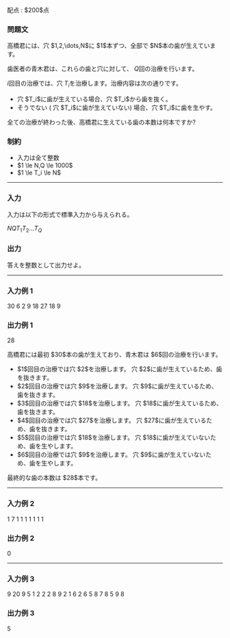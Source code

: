 
<div>

<span>

<span>

<p>
配点 : $200$点
</p>

<div>

<section>

### **問題文**

<p>
高橋君には、穴 $1,2,\dots,N$に $1$本ずつ、全部で $N$本の歯が生えています。

歯医者の青木君は、これらの歯と穴に対して、 $Q$回の治療を行います。

$i$回目の治療では、穴 $T_i$を治療します。治療内容は次の通りです。
</p>

<ul>

<li>
穴 $T_i$に歯が生えている場合、穴 $T_i$から歯を抜く。
</li>

<li>
そうでない ( 穴 $T_i$に歯が生えていない) 場合、穴 $T_i$に歯を生やす。
</li>

</ul>

<p>
全ての治療が終わった後、高橋君に生えている歯の本数は何本ですか?
</p>

</section>

</div>

<div>

<section>

### **制約**

<ul>

<li>
入力は全て整数
</li>

<li>
$1 \le N,Q \le 1000$
</li>

<li>
$1 \le T_i \le N$
</li>

</ul>

</section>

</div>

---

<div>

<div>

<section>

### **入力**

<p>
入力は以下の形式で標準入力から与えられる。
</p>

<div>

$N$$Q$$T_1$$T_2$$\dots$$T_Q$
</div>

</section>

</div>

<div>

<section>

### **出力**

<p>
答えを整数として出力せよ。
</p>

</section>

</div>

</div>

---

<div>

<section>

### **入力例 1**

<div>

30 6
2 9 18 27 18 9

</div>

</section>

</div>

<div>

<section>

### **出力例 1**

<div>

28

</div>

<p>
高橋君には最初 $30$本の歯が生えており、青木君は $6$回の治療を行います。  
</p>

<ul>

<li>
$1$回目の治療では穴 $2$を治療します。 穴 $2$に歯が生えているため、歯を抜きます。
</li>

<li>
$2$回目の治療では穴 $9$を治療します。 穴 $9$に歯が生えているため、歯を抜きます。
</li>

<li>
$3$回目の治療では穴 $18$を治療します。 穴 $18$に歯が生えているため、歯を抜きます。
</li>

<li>
$4$回目の治療では穴 $27$を治療します。 穴 $27$に歯が生えているため、歯を抜きます。
</li>

<li>
$5$回目の治療では穴 $18$を治療します。 穴 $18$に歯が生えていないため、歯を生やします。
</li>

<li>
$6$回目の治療では穴 $9$を治療します。 穴 $9$に歯が生えていないため、歯を生やします。
</li>

</ul>

<p>
最終的な歯の本数は $28$本です。
</p>

</section>

</div>

---

<div>

<section>

### **入力例 2**

<div>

1 7
1 1 1 1 1 1 1

</div>

</section>

</div>

<div>

<section>

### **出力例 2**

<div>

0

</div>

</section>

</div>

---

<div>

<section>

### **入力例 3**

<div>

9 20
9 5 1 2 2 2 8 9 2 1 6 2 6 5 8 7 8 5 9 8

</div>

</section>

</div>

<div>

<section>

### **出力例 3**

<div>

5

</div>

</section>

</div>

</span>

</span>

</div>
